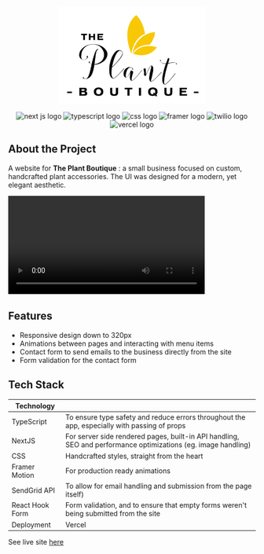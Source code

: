 <p align="center">
  <a href="https://www.plantboutiquett.com/" target="_blank">
    <img src="https://github.com/mentalcaries/plant-boutique-next/blob/main/public/images/pb-logo.png" width=300 alt="plant boutique logo" />
  </a>
</p>

<div align="center">
  <img src="https://img.shields.io/badge/next.js-000000?style=for-the-badge&logo=nextdotjs&logoColor=white" height=20 alt="next js logo">
  <img src="https://img.shields.io/badge/TypeScript-007ACC?style=for-the-badge&logo=typescript&logoColor=white" height=20 alt="typescript logo">
  <img src="https://img.shields.io/badge/CSS3-1572B6?style=for-the-badge&logo=css3&logoColor=white" height=20 alt="css logo">
  <img src="https://img.shields.io/badge/Framer-black?style=for-the-badge&logo=framer&logoColor=blue" height=20 alt="framer logo">
  <img src="https://img.shields.io/badge/Twilio-F22F46?style=for-the-badge&logo=Twilio&logoColor=white" height=20 alt="twilio logo">
  <img src="https://img.shields.io/badge/Vercel-000000?style=for-the-badge&logo=vercel&logoColor=white" height=20 alt="vercel logo">
</div>

## About the Project
A website for **The Plant Boutique** : a small business focused on custom, handcrafted plant accessories. The UI was designed for a modern, yet elegant aesthetic.

<video align="center" src="https://user-images.githubusercontent.com/77761206/206770867-7c9efd16-28d8-4640-b292-c75a27f71515.mov" width=400></video>


## Features
- Responsive design down to 320px
- Animations between pages and interacting with menu items
- Contact form to send emails to the business directly from the site
- Form validation for the contact form

## Tech Stack
| Technology |  |
|---|---|
| TypeScript | To ensure type safety and reduce errors throughout the app, especially with passing of props |
| NextJS | For server side rendered pages, built-in API handling, SEO and performance optimizations (eg. image handling) |
| CSS | Handcrafted styles, straight from the heart
| Framer Motion | For production ready animations |
| SendGrid API | To allow for email handling and submission from the page itself) |
| React Hook Form | Form validation, and to ensure that empty forms weren't being submitted from the site |
| Deployment | Vercel |

See live site <a href="https://www.plantboutiquett.com/" target="_blank">here<a/>
